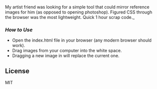 My artist friend was looking for a simple tool that could mirror reference images for him (as opposed to opening photoshop). Figured CSS through the browser was the most lightweight. Quick 1 hour scrap code._

### _How to Use_

- Open the index.html file in your browser (any modern browser should work).
- Drag images from your computer into the white space.
- Dragging a new image in will replace the current one.

## License
MIT
